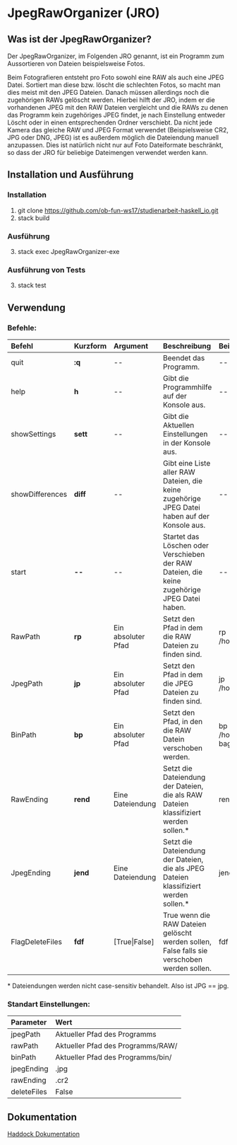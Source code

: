 # JpegRawOrganizer (JRO)
## Was ist der JpegRawOrganizer?
Der JpegRawOrganizer, im Folgenden JRO genannt, ist ein Programm zum Aussortieren von Dateien beispielsweise Fotos. 

Beim Fotografieren entsteht pro Foto sowohl eine RAW als auch eine JPEG Datei. Sortiert man diese bzw. löscht die schlechten Fotos, so macht man dies meist mit den JPEG Dateien. Danach müssen allerdings noch die zugehörigen RAWs gelöscht werden. Hierbei hilft der JRO, indem er die vorhandenen JPEG mit den RAW Dateien vergleicht und die RAWs zu denen das Programm kein zugehöriges JPEG findet, je nach Einstellung entweder Löscht oder in einen entsprechenden Ordner verschiebt. Da nicht jede Kamera das gleiche RAW und JPEG Format verwendet (Beispielsweise CR2, JPG oder DNG, JPEG) ist es außerdem möglich die Dateiendung manuell anzupassen. Dies ist natürlich nicht nur auf Foto Dateiformate beschränkt, so dass der JRO für beliebige Dateimengen verwendet werden kann.

## Installation und Ausführung
### Installation 
 1. git clone https://github.com/ob-fun-ws17/studienarbeit-haskell_io.git
 2. stack build
### Ausführung
 3. stack exec JpegRawOrganizer-exe <br>
### Ausführung von Tests
 3. stack test
 
## Verwendung 
### Befehle:


|Befehl|Kurzform|Argument|Beschreibung|Beispiel|
|:------|:------|:-----------|:-----|:-----|
|quit |**:q**|--|Beendet das Programm.|--|
|help |**h**|--|Gibt die Programmhilfe auf der Konsole aus.|--|
|showSettings |**sett**|--|Gibt die Aktuellen Einstellungen in der Konsole aus.|--|
|showDifferences |**diff**|--|Gibt eine Liste aller RAW Dateien, die keine zugehörige JPEG Datei haben auf der Konsole aus.|--|
|start |**--**|--|Startet das Löschen oder Verschieben der RAW Dateien, die keine zugehörige JPEG Datei haben.|--|
|RawPath |**rp**|Ein absoluter Pfad|Setzt den Pfad in dem die RAW Dateien zu finden sind.|rp /home/img/raws|
|JpegPath |**jp**|Ein absoluter Pfad|Setzt den Pfad in dem die JPEG Dateien zu finden sind.|jp /home/img/jpegs/|
|BinPath |**bp**|Ein absoluter Pfad|Setzt den Pfad, in den die RAW Datein verschoben werden.|bp /home/img/trash bag|
|RawEnding |**rend**|Eine Dateiendung|Setzt die Dateiendung der Dateien, die als RAW Dateien klassifiziert werden sollen.\*|rend .CR2|
|JpegEnding |**jend**|Eine Dateiendung|Setzt die Dateiendung der Dateien, die als JPEG Dateien klassifiziert werden sollen.\*|jend jpg|
|FlagDeleteFiles |**fdf**|[True\|False]|True wenn die RAW Dateien gelöscht werden sollen, False falls sie verschoben werden sollen.|fdf False|

\* Dateiendungen werden nicht case-sensitiv behandelt. Also ist JPG == jpg.

### Standart Einstellungen:
|Parameter|Wert|
|:---|:---|
|jpegPath|Aktueller Pfad des Programms|
|rawPath|Aktueller Pfad des Programms/RAW/|
|binPath|Aktueller Pfad des Programms/bin/|
|jpegEnding|.jpg|
|rawEnding|.cr2|
|deleteFiles|False|




  
    
    


## Dokumentation
[Haddock Dokumentation](./haddock/index.html)
